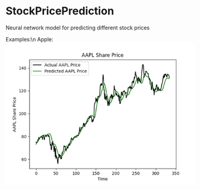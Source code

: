 # StockPricePrediction
Neural network model for predicting different stock prices

Examples:\n
Apple:
![alt text](https://github.com/kaancorum-git/StockPricePrediction/blob/main/Apple.png)
